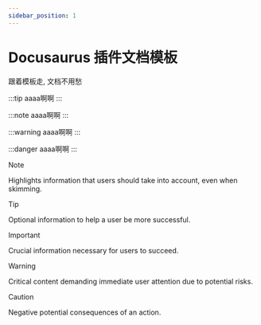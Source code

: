 ```yaml
---
sidebar_position: 1
---
```


# Docusaurus 插件文档模板

跟着模板走, 文档不用愁

:::tip
aaaa啊啊
:::

:::note
aaaa啊啊
:::

:::warning
aaaa啊啊
:::

:::danger
aaaa啊啊
:::

> [!NOTE]  
> Highlights information that users should take into account, even when skimming.

> [!TIP]
> Optional information to help a user be more successful.

> [!IMPORTANT]  
> Crucial information necessary for users to succeed.

> [!WARNING]  
> Critical content demanding immediate user attention due to potential risks.

> [!CAUTION]
> Negative potential consequences of an action.
